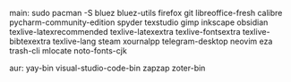 main:
sudo pacman -S bluez bluez-utils firefox git libreoffice-fresh calibre pycharm-community-edition spyder texstudio gimp inkscape obsidian texlive-latexrecommended texlive-latexextra texlive-fontsextra texlive-bibtexextra texlive-lang steam xournalpp telegram-desktop neovim eza trash-cli mlocate noto-fonts-cjk

aur:
yay-bin visual-studio-code-bin zapzap zoter-bin

